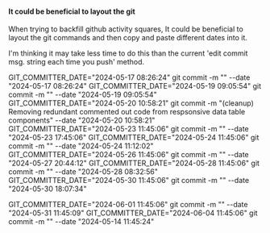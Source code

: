 #### It could be beneficial to layout the git 

When trying to backfill github activity squares, It could be beneficial to layout the git commands and then copy and paste different dates into it.

I'm thinking it may take less time to do this than the current 'edit commit msg. string each time you push' method. 




GIT_COMMITTER_DATE="2024-05-17 08:26:24" git commit -m "" --date "2024-05-17 08:26:24"
GIT_COMMITTER_DATE="2024-05-19 09:05:54" git commit -m "" --date "2024-05-19 09:05:54"
GIT_COMMITTER_DATE="2024-05-20 10:58:21" git commit -m "(cleanup) Removing redundant commented out code from respsonsive data table components" --date "2024-05-20 10:58:21"
GIT_COMMITTER_DATE="2024-05-23 11:45:06" git commit -m "" --date "2024-05-23 17:45:06"
GIT_COMMITTER_DATE="2024-05-24 11:45:06" git commit -m "" --date "2024-05-24 11:12:02"
GIT_COMMITTER_DATE="2024-05-26 11:45:06" git commit -m "" --date "2024-05-27 20:44:12"
GIT_COMMITTER_DATE="2024-05-28 11:45:06" git commit -m "" --date "2024-05-28 08:32:56"
GIT_COMMITTER_DATE="2024-05-30 11:45:06" git commit -m "" --date "2024-05-30 18:07:34"

GIT_COMMITTER_DATE="2024-06-01 11:45:06" git commit -m "" --date "2024-05-31 11:45:09"
GIT_COMMITTER_DATE="2024-06-04 11:45:06" git commit -m "" --date "2024-05-14 11:45:24"





